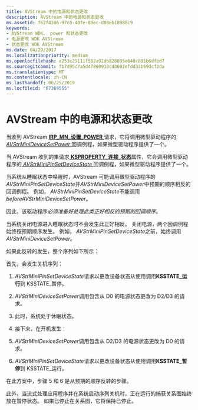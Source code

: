 ```yaml
---
title: AVStream 中的电源和状态更改
description: AVStream 中的电源和状态更改
ms.assetid: f62f4306-97c0-40fe-89ec-d08eb18988c9
keywords:
- AVStream WDK、 power 和状态更改
- 电源更改 WDK AVStream
- 状态更改 WDK AVStream
ms.date: 04/20/2017
ms.localizationpriority: medium
ms.openlocfilehash: e253c29111f582a92db828895e048c881b6dfbd7
ms.sourcegitcommit: fb7d95c7a5d47860918cd3602efdd33b69dcf2da
ms.translationtype: MT
ms.contentlocale: zh-CN
ms.lasthandoff: 06/25/2019
ms.locfileid: "67369555"
---
```

# <a name="power-and-state-changes-in-avstream"></a>AVStream 中的电源和状态更改


当收到 AVStream [ **IRP\_MN\_设置\_POWER** ](https://docs.microsoft.com/windows-hardware/drivers/kernel/irp-mn-set-power)请求，它将调用微型驱动程序的[ *AVStrMiniDeviceSetPower* ](https://docs.microsoft.com/windows-hardware/drivers/ddi/content/ks/nc-ks-pfnksdevicesetpower)回调例程，如果微型驱动程序提供了一个。

当 AVStream 收到的集请求[ **KSPROPERTY\_连接\_状态**](https://docs.microsoft.com/windows-hardware/drivers/stream/ksproperty-connection-state)属性，它会调用微型驱动程序的[ *AVStrMiniPinSetDeviceState* ](https://docs.microsoft.com/windows-hardware/drivers/ddi/content/ks/nc-ks-pfnkspinsetdevicestate)回调例程，如果微型驱动程序提供了一个。

当系统从睡眠状态中唤醒时，AVStream 可能调用微型驱动程序的*AVStrMiniPinSetDeviceState*并*AVStrMiniDeviceSetPower*中预期的顺序相反的回调例程。 例如， *AVStrMiniPinSetDeviceState*不能调用*beforeAVStrMiniDeviceSetPower*。

因此，该驱动程序*必须准备好处理此类正好相反的预期的回调顺序*。

当系统关闭电源进入睡眠状态时不会发生此正好相反。 关闭电源，两个回调例程始终按预期顺序发生。 例如， *AVStrMiniPinSetDeviceState*之前，始终调用*AVStrMiniDeviceSetPower*。

如果此反转的发生，整个序列如下所示：

首先，会发生关机序列：

1.  *AVStrMiniPinSetDeviceState*请求以更改设备状态从使用调用**KSSTATE\_运行**到 KSSTATE\_暂停。

2.  *AVStrMiniDeviceSetPower*调用包含从 D0 的电源状态更改为 D2/D3 的请求。

3.  此时，系统处于休眠状态。

4.  接下来，在开机发生：

5.  *AVStrMiniDeviceSetPower*调用包含从 D2/D3 的电源状态更改为 D0 的请求。

6.  *AVStrMiniPinSetDeviceState*请求以更改设备状态从使用调用**KSSTATE\_暂停**到 KSSTATE\_运行。

在此方案中，步骤 5 和 6 是从预期的顺序反转的步骤。

此外，当流式处理应用程序并在系统启动序列关机时，正在运行的捕获关系图始终放在暂停状态。 如果已停止在关系图，它将保持已停止。

 

 




